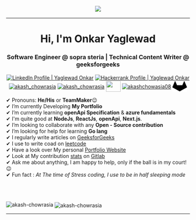 <p align="center">
  <img src="https://raw.githubusercontent.com/yaglewad-onkar/yaglewad-onkar/main/cover-onkar-github.png" height="200"/>
</p>
<hr>
<h1 align="center">Hi, I'm Onkar Yaglewad</h1>
<h3 align="center">Software Engineer @ sopra steria | Technical Content Writer @ geeksforgeeks</h3>
<p align="center">
<a href="https://www.linkedin.com/in/yaglewad-onkar/" target="blank"><img align="center" src="https://cdn.jsdelivr.net/npm/simple-icons@3.0.1/icons/linkedin.svg" alt="LinkedIn Profile | Yaglewad Onkar" height="30" width="40" /></a>
<a href="https://www.hackerrank.com/yaglewad_onkar" target="blank"><img align="center" src="https://cdn.jsdelivr.net/npm/simple-icons@3.0.1/icons/hackerrank.svg" alt="Hackerrank Profile | Yaglewad Onkar" height="30" width="40" /></a>
<a href="https://leetcode.com/Akash_Chowrasia/" target="blank"><img align="center" src="https://cdn.jsdelivr.net/npm/simple-icons@3.0.1/icons/leetcode.svg" alt="akash_chowrasia" height="30" width="40" /></a>
<a href="https://auth.geeksforgeeks.org/user/akash_chowrasia/profile" target="blank"><img align="center" src="https://cdn.jsdelivr.net/npm/simple-icons@3.0.1/icons/geeksforgeeks.svg" alt="akash_chowrasia" height="30" width="40" /></a>
 <a href = "mailto: chowrasia.akash08@gmail.com"><img align="center" src="https://simpleicons.org/icons/gmail.svg" height="30" width="40" /></a>
  <a href="https://www.kaggle.com/akashchowasia08" target="_blank"><img align="center" src="https://cdn4.iconfinder.com/data/icons/logos-and-brands-1/512/189_Kaggle_logo_logos-512.png" alt="akashchowasia08" height="30" width="40" /></a>
  <a href="https://gitlab.com/Akashchowrasia" target="_blank"><img align="center" src="https://github.com/Akash-chowrasia/Akash-chowrasia/blob/main/images/gitlab-512.png" alt="Akashchowrasia" height="30" width="40" /></a>
</p>
</p>

✔ Pronouns: **He/His** or **TeamMaker**😉 <br>
✔ I’m currently Developing **My Portfolio** <br>
✔ I’m currently learning **openApi Specification** & **azure fundamentals**<br>
✔ I'm quite good at **NodeJs**, **ReactJs**, **openApi**, **Next.js**.<br>
✔ I’m looking to collaborate with any **Open - Source contribution**<br>
✔ I’m looking for help for learning **Go lang**<br>
✔ I regularly write articles on [GeeksforGeeks](https://auth.geeksforgeeks.org/user/akash_chowrasia/articles) <br>
✔ I use to write coad on [leetcode](https://leetcode.com/Akash_Chowrasia/) <br>
✔ Have a look over My personal [Portfolio Website](https://akashchowrasia.me)<br>
✔ Look at My contribution [stats](https://gitlab.com/Akashchowrasia) on [Gitlab](https://gitlab.com/Akashchowrasia)<br>
✔ Ask me about anything, I am happy to help, only if the ball is in my court!😉<br>
✔ Fun fact : *At The time of Stress coding, I use to be in half sleeping mode*<br><br><br><br>
 
<p><img align="left" src="https://github-readme-stats.vercel.app/api/top-langs?username=akash-chowrasia&show_icons=true&locale=en&layout=compact" alt="akash-chowrasia" /></p>

<p>&nbsp;<img align="center" src="https://github-readme-stats.vercel.app/api?username=Akash-chowrasia&count_private=true&show_icons=true" alt="akash-chowrasia" width="410" /></p>

<hr>
